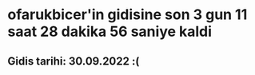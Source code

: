 # ofarukbicer'in gidisine son 3 gun 11 saat 28 dakika 56 saniye kaldi

## Gidis tarihi: 30.09.2022 :(